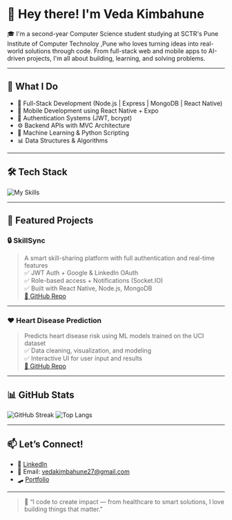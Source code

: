 # 👋 Hey there! I'm Veda Kimbahune 

🎓 I'm a second-year Computer Science student studying at SCTR's Pune Institute of Computer Technoloy ,Pune who loves turning ideas into real-world solutions through code. From full-stack web and mobile apps to AI-driven projects, I'm all about building, learning, and solving problems.

---

## 🚀 What I Do
- 🔧 Full-Stack Development (Node.js | Express | MongoDB | React Native)
- 📱 Mobile Development using React Native + Expo
- 🔐 Authentication Systems (JWT, bcrypt)
- ⚙️ Backend APIs with MVC Architecture
- 🧠 Machine Learning & Python Scripting
- 📊 Data Structures & Algorithms

---

## 🛠️ Tech Stack
![My Skills](https://skillicons.dev/icons?i=js,nodejs,express,mongodb,react,reactnative,python,cpp,git,figma,tailwind)

---

## 🌟 Featured Projects

### 🔒 SkillSync
> A smart skill-sharing platform with full authentication and real-time features  
> ✅ JWT Auth + Google & LinkedIn OAuth  
> ✅ Role-based access + Notifications (Socket.IO)  
> ✅ Built with React Native, Node.js, MongoDB  
[🔗 GitHub Repo](https://github.com/rvvPICT/SkillSync.git) 

---

### ❤️ Heart Disease Prediction
> Predicts heart disease risk using ML models trained on the UCI dataset  
> ✅ Data cleaning, visualization, and modeling  
> ✅ Interactive UI for user input and results  
[🔗 GitHub Repo](https://github.com/VedaK27/Heart-disease-prediction.git) 

---

## 📊 GitHub Stats
![GitHub Streak](https://streak-stats.demolab.com?user=VedaK27&theme=default)
![Top Langs](https://github-readme-stats.vercel.app/api/top-langs/?username=VedaK27&layout=compact&theme=default)

---

## 📫 Let’s Connect!
- 💼 [LinkedIn](www.linkedin.com/in/vedaKimbahune) 
- 📨 Email: vedakimbahune27@gmail.com
- 🛹 [Portfolio](https://vedak27.github.io/Portfolio/)
---

> 💬 “I code to create impact — from healthcare to smart solutions, I love building things that matter.”

